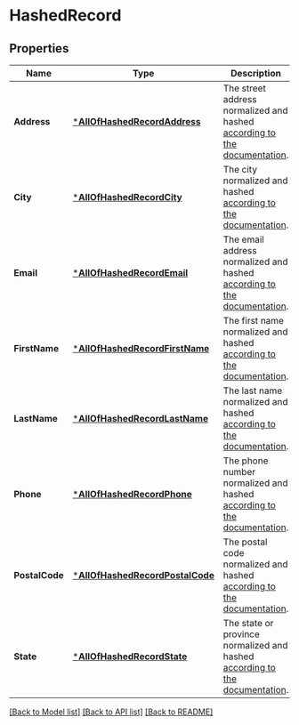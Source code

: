 # HashedRecord

## Properties
Name | Type | Description | Notes
------------ | ------------- | ------------- | -------------
**Address** | [***AllOfHashedRecordAddress**](AllOfHashedRecordAddress.md) | The street address normalized and hashed [according to the documentation](https://advertising.amazon.com/help/GCCXMZYCK4RXWS6C). | [optional] [default to null]
**City** | [***AllOfHashedRecordCity**](AllOfHashedRecordCity.md) | The city normalized and hashed [according to the documentation](https://advertising.amazon.com/help/GCCXMZYCK4RXWS6C). | [optional] [default to null]
**Email** | [***AllOfHashedRecordEmail**](AllOfHashedRecordEmail.md) | The email address normalized and hashed [according to the documentation](https://advertising.amazon.com/help/GCCXMZYCK4RXWS6C). | [optional] [default to null]
**FirstName** | [***AllOfHashedRecordFirstName**](AllOfHashedRecordFirstName.md) | The first name normalized and hashed [according to the documentation](https://advertising.amazon.com/help/GCCXMZYCK4RXWS6C). | [optional] [default to null]
**LastName** | [***AllOfHashedRecordLastName**](AllOfHashedRecordLastName.md) | The last name normalized and hashed [according to the documentation](https://advertising.amazon.com/help/GCCXMZYCK4RXWS6C). | [optional] [default to null]
**Phone** | [***AllOfHashedRecordPhone**](AllOfHashedRecordPhone.md) | The phone number normalized and hashed [according to the documentation](https://advertising.amazon.com/help/GCCXMZYCK4RXWS6C). | [optional] [default to null]
**PostalCode** | [***AllOfHashedRecordPostalCode**](AllOfHashedRecordPostalCode.md) | The postal code normalized and hashed [according to the documentation](https://advertising.amazon.com/help/GCCXMZYCK4RXWS6C). | [optional] [default to null]
**State** | [***AllOfHashedRecordState**](AllOfHashedRecordState.md) | The state or province normalized and hashed [according to the documentation](https://advertising.amazon.com/help/GCCXMZYCK4RXWS6C). | [optional] [default to null]

[[Back to Model list]](../README.md#documentation-for-models) [[Back to API list]](../README.md#documentation-for-api-endpoints) [[Back to README]](../README.md)

